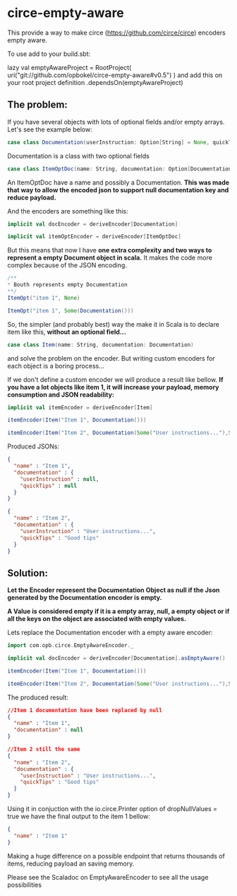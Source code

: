 # circe-empty-aware

This provide a way to make circe (https://github.com/circe/circe) encoders empty aware. 

To use add to your build.sbt:

lazy val emptyAwareProject = RootProject( uri("git://github.com/opbokel/circe-empty-aware#v0.5") )
and add this on your root project definition .dependsOn(emptyAwareProject)


## The problem:

If you have several objects with lots of optional fields and/or empty arrays. Let's see the example below:

```scala
case class Documentation(userInstruction: Option[String] = None, quickTips: Option[String] = None)
```

Documentation is a class with two optional fields


```scala
case class ItemOptDoc(name: String, documentation: Option[Documentation])
```

An ItemOptDoc have a name and possibly a Documentation. **This was made that way to allow the encoded json to support null documentation key and reduce payload.**

And the encoders are something like this:

```scala
implicit val docEncoder = deriveEncoder[Documentation]

implicit val itemOptEncoder = deriveEncoder[ItemOptDoc]
```

But this means that now I have **one extra complexity and two ways to represent a empty Document object in scala.** It makes the code more complex because of the JSON encoding. 

```scala
/**
* Bouth represents empty Documentation
**/
ItemOpt("item 1", None)

ItemOpt("item 1", Some(Documentation()))
```

So, the simpler (and probably best) way the make it in Scala is to declare item like this, **without an optional field...**

```scala
case class Item(name: String, documentation: Documentation)
```
and solve the problem on the encoder. But writing custom encoders for each object is a boring process...

If we don't define a custom encoder we will produce a result like bellow. **If you have a lot objects like item 1, it will increase your payload, memory consumption and JSON readability:**

```scala
implicit val itemEncoder = deriveEncoder[Item]

itemEncoder(Item("Item 1", Documentation()))

itemEncoder(Item("Item 2", Documentation(Some("User instructions..."),Some("Good tips"))))
```

Produced JSONs:

```json
{
  "name" : "Item 1",
  "documentation" : {
    "userInstruction" : null,
    "quickTips" : null
  }
}

{
  "name" : "Item 2",
  "documentation" : {
    "userInstruction" : "User instructions...",
    "quickTips" : "Good tips"
  }
}
```

## Solution:

**Let the Encoder represent the Documentation Object as null if the Json generated by the Documentation encoder is empty.**

**A Value is considered empty if it is a empty array, null, a empty object or if all the keys on the object are associated with empty values.**

Lets replace the Documentation encoder with a empty aware encoder:

```scala
import com.opb.circe.EmptyAwareEncoder._

implicit val docEncoder = deriveEncoder[Documentation].asEmptyAware()

itemEncoder(Item("Item 1", Documentation()))

itemEncoder(Item("Item 2", Documentation(Some("User instructions..."),Some("Good tips"))))
```

The produced result:

```json
//Item 1 documentation have been replaced by null 
{
  "name" : "Item 1",
  "documentation" : null
}

//Item 2 still the same
{
  "name" : "Item 2",
  "documentation" : {
    "userInstruction" : "User instructions...",
    "quickTips" : "Good tips"
  }
}
```

Using it in conjuction with the io.circe.Printer option of dropNullValues = true we have the final output to the item 1 bellow:

```json
{
  "name" : "Item 1"
}
```

Making a huge difference on a possible endpoint that returns thousands of items, reducing payload an saving memory.

Please see the Scaladoc on EmptyAwareEncoder to see all the usage possibilities


